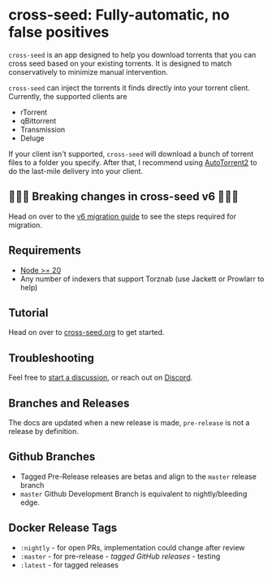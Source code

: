 # cross-seed: Fully-automatic, no false positives

`cross-seed` is an app designed to help you download torrents that you can cross
seed based on your existing torrents. It is designed to match conservatively to
minimize manual intervention.

`cross-seed` can inject the torrents it finds directly into your torrent client.
Currently, the supported clients are

-   rTorrent
-   qBittorrent
-   Transmission
-   Deluge

If your client isn't supported, `cross-seed` will download a bunch of torrent
files to a folder you specify. After that, I recommend using
[AutoTorrent2](https://github.com/JohnDoee/autotorrent2) to do the last-mile
delivery into your client.

## 🚨🚨🚨 Breaking changes in cross-seed v6 🚨🚨🚨

Head on over to the
[v6 migration guide](https://www.cross-seed.org/docs/v6-migration)
to see the steps required for migration.
 
## Requirements

-   [Node >= 20](https://nodejs.org/en/download)
-   Any number of indexers that support Torznab (use Jackett or Prowlarr to
    help)

## Tutorial

Head on over to
[cross-seed.org](https://www.cross-seed.org/docs/basics/getting-started) to get
started.

## Troubleshooting

Feel free to
[start a discussion](https://github.com/cross-seed/cross-seed/discussions/new),
or reach out on [Discord](https://discord.gg/jpbUFzS5Wb).

## Branches and Releases

The docs are updated when a new release is made, `pre-release` is not a release by definition.

## Github Branches
- Tagged Pre-Release releases are betas and align to the `master` release branch
- `master` Github Development Branch is equivalent to nightly/bleeding edge.

## Docker Release Tags

 - `:nightly` - for open PRs, implementation could change after review
 - `:master` - for pre-release - _tagged GitHub releases_ - testing
 - `:latest` - for tagged releases

